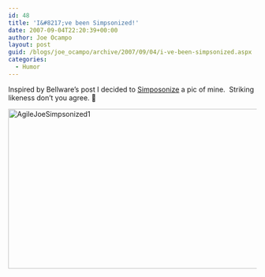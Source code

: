 ```yaml
---
id: 48
title: 'I&#8217;ve been Simpsonized!'
date: 2007-09-04T22:20:39+00:00
author: Joe Ocampo
layout: post
guid: /blogs/joe_ocampo/archive/2007/09/04/i-ve-been-simpsonized.aspx
categories:
  - Humor
---
```

Inspired by Bellware&#8217;s post I decided to <a href="http://simpsonizeme.com/" target="_blank">Simposonize</a>&nbsp;a pic of mine.&nbsp; Striking likeness don&#8217;t you agree. 🙂

[<img height="324" alt="AgileJoeSimpsonized1" src="http://lostechies.com/joeocampo/files/2011/03IvebeenSimpsonized_11E03/AgileJoeSimpsonized1_thumb.png" width="597" border="0" />](http://lostechies.com/joeocampo/files/2011/03IvebeenSimpsonized_11E03/AgileJoeSimpsonized1.png)